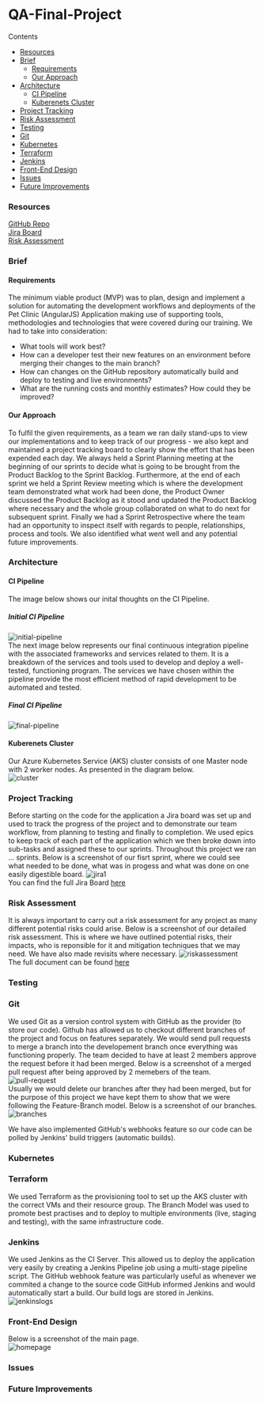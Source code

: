 # QA-Final-Project

Contents
- [Resources](#resources)
- [Brief](#brief)
  * [Requirements](#requirements)
  * [Our Approach](#our-approach)
- [Architecture](#architecture)
  * [CI Pipeline](#ci-pipeline)
  * [Kuberenets Cluster](#kuberenets-cluster)
- [Project Tracking](#project-tracking)
- [Risk Assessment](#risk-assessment)
- [Testing](#testing)
- [Git](#git)
- [Kubernetes](#kubernetes)
- [Terraform](#terraform)
- [Jenkins](#jenkins)
- [Front-End Design](#front-end-design)
- [Issues](#issues)
- [Future Improvements](#future-improvements)


### Resources
[GitHub Repo](https://github.com/thomas-hennessy-work/QA-Final-Project)  
[Jira Board](https://iwanmoreton.atlassian.net/jira/software/projects/DFP/boards/3)  
[Risk Assessment](https://docs.google.com/spreadsheets/d/1FPQhilFS21OTPwLfwnTY9IsM0CSvjkmDsKdMlpmwgIE/edit?usp=sharing)

### Brief

#### Requirements
The minimum viable product (MVP) was to plan, design and implement a solution for 
automating the development workflows and deployments of the Pet Clinic (AngularJS) Application
making use of supporting tools, methodologies and technologies that were
covered during our training. We had to take into consideration:
* What tools will work best?
* How can a developer test their new features on an environment before merging their changes to the main branch?
* How can changes on the GitHub repository automatically build and deploy to testing and live environments?
* What are the running costs and monthly estimates? How could they be improved?

#### Our Approach
To fulfil the given requirements, as a team we ran daily stand-ups to view our implementations and to 
keep track of our progress - we also kept and maintained a project tracking board to clearly show 
the effort that has been expended each day. We always held a Sprint Planning meeting at the beginning of our sprints 
to decide what is going to be brought from the Product Backlog to the Sprint Backlog. Furthermore, at the end of each 
sprint we held a Sprint Review meeting which is where the development team demonstrated what work had been done, 
the Product Owner discussed the Product Backlog as it stood and updated the Product Backlog where necessary and the 
whole group collaborated on what to do next for subsequent sprint. Finally we had a Sprint Retrospective 
where the team had an opportunity to inspect itself with regards to people, relationships, process and tools. 
We also identified what went well and any potential future improvements.

### Architecture

#### CI Pipeline
The image below shows our inital thoughts on the CI Pipeline.
##### Initial CI Pipeline
![initial-pipeline](https://github.com/thomas-hennessy-work/QA-Final-Project/blob/readme/images/CI-Pipeline1.png)  
The next image below represents our final continuous integration pipeline with the associated frameworks and services related to them.
It is a breakdown of the services and tools used to develop and deploy a well-tested, functioning program.
The services we have chosen within the pipeline provide the most efficient method of rapid development to be automated and tested.
##### Final CI Pipeline
![final-pipeline]()

#### Kuberenets Cluster
Our Azure Kubernetes Service (AKS) cluster consists of one Master node with 2 worker nodes. As presented in the diagram below.  
![cluster]()

### Project Tracking
Before starting on the code for the application a Jira board 
was set up and used to track the progress of the project and to demonstrate our team workflow, from planning to testing and finally to completion. We used epics to keep track of each part of the application which we then broke down into sub-tasks and assigned these to our sprints.
Throughout this project we ran ... sprints. Below is a screenshot of our fisrt sprint, where we could see what needed to be done, what was in progess and what was done on one easily digestible board.
![jira1](https://github.com/thomas-hennessy-work/QA-Final-Project/blob/readme/images/sprint1.PNG)  
You can find the full Jira Board [here](https://iwanmoreton.atlassian.net/jira/software/projects/DFP/boards/3)

### Risk Assessment
It is always important to carry out a risk assessment for any project as many different potential risks could arise.
Below is a screenshot of our detailed risk assessment. This is where we have outlined potential risks, their 
impacts, who is reponsible for it and mitigation techniques that we may need. We have also made revisits where necessary.
![riskassessment](https://github.com/thomas-hennessy-work/QA-Final-Project/blob/readme/images/risk-assessment.PNG)  
The full document can be found [here](https://docs.google.com/spreadsheets/d/1FPQhilFS21OTPwLfwnTY9IsM0CSvjkmDsKdMlpmwgIE/edit?usp=sharing)

### Testing


### Git
We used Git as a version control system with GitHub as the provider (to store our code). Github has allowed us to checkout different branches of the project and focus on features separately. We would send pull requests to merge a branch into the developement branch once everything was functioning properly. 
The team decided to have at least 2 members approve the request before it had been merged. Below is a screenshot of a merged pull request after being approved by 2 memebers of the team.  
![pull-request](https://github.com/thomas-hennessy-work/QA-Final-Project/blob/readme/images/pull-request.PNG)  
Usually we would delete our branches after they had been merged, but for the purpose of this project we have kept them to show that we were following the Feature-Branch model. Below is a screenshot of our branches.  
![branches]()  

We have also implemented GitHub's webhooks feature so our code can be polled by Jenkins' build triggers (automatic builds).

### Kubernetes


### Terraform
We used Terraform as the provisioning tool to set up the AKS cluster with the correct VMs and their resource group. The Branch Model was used to promote best practises and to deploy to multiple environments (live, staging and testing), with the same infrastructure code.

### Jenkins
We used Jenkins as the CI Server. This allowed us to deploy the application very easily by creating a Jenkins Pipeline job using a multi-stage pipeline script.
The GitHub webhook feature was particularly useful as whenever we commited a change to the source code 
GitHub informed Jenkins and would automatically start a build.
Our build logs are stored in Jenkins.  
![jenkinslogs]()

### Front-End Design
Below is a screenshot of the main page.  
![homepage](https://github.com/thomas-hennessy-work/QA-Final-Project/blob/readme/images/homepage.PNG)

### Issues

### Future Improvements
